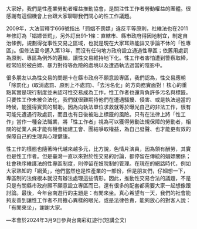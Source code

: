 ---
---
大家好，我們是性產業勞動者權益推動協會，是關注性工作者勞動權益的團體。很感謝有這個機會上台跟大家聊聊我們關心的性工作議題。

2009年，大法官釋字666號指出「罰娼不罰嫖」違反平等原則，社維法也在2011年修訂為「娼嫖皆罰」，另外訂出91-1條：直轄市、縣市政府得因地制宜，制定自治條例，規劃得從事性交易之區域，也就是現在大家耳熟能詳又爭論不休的「性專區」。但修法至今邁入第13年，而沒有任何地方政府設立通過性專區；依舊用處罰為原則、專區為例外的邏輯，讓性交易維持地下化。性工作者害怕遭到警察取締，經常陷於被白嫖、暴力對待等危險的處境以及遭遇執法過當的陰影中。

很多朋友以為性交易的問題卡在縣市政府不願意設專區，我們認為，性交易應朝「除罰化」(取消處罰、原則上不處罰)、「去污名化」的方向務實面對！核心的重點其實是現行制度並未認可性交易成為工作，性工作者也還背負許多污名與標籤。只要性工作未被合法化，我們就很難期待他們在遭遇騷擾、侵害、或是執法過當的時候，能獲得實質的幫助。因為向執法單位求救就等於曝光自己的非法工作，很有可能先遭遇行政處罰，而且也有日後被貼上標籤的風險。只有在法律上將「性工作」當作一種合法職業，將「性工作者」視為可以獲得勞動法規保障的勞動者，相關的從業人員才能有機會組建工會、團結爭取權益，為自己發聲、也才能更有效的保障自己的生理與心理健康。

性工作的樣態也隨著時代越來越多元，比方說，色情片演員，因為領有酬勞，其實也是性工作者。但是臺灣一直以來對於性交易的討論，都停留在傳統的娼嫖關係；社會秩序維護法的性專區制度，則停留在妓院制的管理。在現在的網路時代，例如大家熟知的「網黃」，他們當然也是性產業的一部份，但是朋友們，仔細想一下，專區制的法條根本就沒有辦法處理這些情形。因此，推動性交易合法的議題，不是只是有關縣市政府願不願意設立專區而已，還有很多的配套都需要大家一起想像跟討論。最後，今年台南遊行的主題是：有閒來坐。真心希望有一天，我們的社會能夠友善到讓性工作者不用擔心異樣的眼光，或是法律咎責，能夠放心的對客人說：「有閒來坐」，謝謝大家。

—本會於2024年3月9日參與台南彩虹遊行(短講全文)